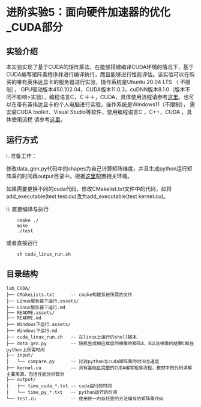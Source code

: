 # 进阶实验5：面向硬件加速器的优化_CUDA部分

## 实验介绍

本实验实现了基于CUDA的矩阵乘法，在能够搭建编译CUDA环境的情况下，基于CUDA编写矩阵乘程序并进行编译执行，而且能够进行性能评估。该实验可以在购买的带有英伟达显卡的服务器进行实验，操作系统是Ubuntu 20.04 LTS （
不限制）， GPU驱动版本450.102.04，CUDA版本11.0.3，cuDNN版本8.1.0（版本不同不影响>实验），编程语言C，Ｃ＋＋，CUDA，具体使用流程请参考[这里](./Linux服务器下运行.md)。也可以在带有英伟达显卡的个人电脑进行实验，操作系统是Windows11（不限制），
需安装CUDA toolkit、Visual Studio等软件，使用编程语言C ，C++，CUDA ，具体使用流程
请参考[这里](./Windows下运行.md)。

## 运行方式

i. 准备工作：

修改data_gen.py代码中的shapes为自己计算矩阵维度，并且生成python运行矩阵乘的时间再output目录中。根据[这里](./Linux服务器下运行.md)配置相关环境。

如果需要更换不同的cuda代码，修改CMakelist.txt文件中的代码，如将add_executable(test test.cu)改为add_executable(test kernel.cu)。

ii. 直接编译与执行

```
	cmake ./
	make
	./test
```

或者直接运行

```
	sh cuda_linux_run.sh
```

## 目录结构

```
lab_CUDA/
├── CMakeLists.txt		-- cmake构建系统所需的文件
├── Linux服务器下运行.assets/
├── Linux服务器下运行.md
├── README.assets/
├── README.md
├── Windows下运行.assets/
├── Windows下运行.md
├── cuda_linux_run.sh	-- 在linux上运行的shell脚本
├── data_gen.py			-- 随机生成相应维度的相乘的矩阵A，B以及相乘的结果C和在python上所需时间
├── input/
│   └── compare.py		-- 比较python与cuda矩阵乘的时间与速度
├── kernel.cu			-- 具有基础且完整的CUDA编写程序流程，教材中的代码讲解主要来源，包括性能分析部分
├── output/
│   ├── time_cuda_*.txt	-- cuda运行的时间
│   └── time_py_*.txt	-- python运行的时间 
└── test.cu				-- 使用统一内存托管的方法编写的矩阵乘代码
```
